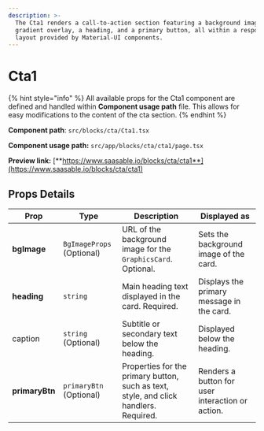 ```yaml
---
description: >-
  The Cta1 renders a call-to-action section featuring a background image with a
  gradient overlay, a heading, and a primary button, all within a responsive
  layout provided by Material-UI components.
---
```


# Cta1

{% hint style="info" %}
All available props for the Cta1 component are defined and handled within **Component usage path** file. This allows for easy modifications to the content of the cta section.
{% endhint %}

**Component path**: `src/blocks/cta/Cta1.tsx`

**Component usage path:**  `src/app/blocks/cta/cta1/page.tsx`

**Preview link:** [**https://www.saasable.io/blocks/cta/cta1**](https://www.saasable.io/blocks/cta/cta1)

## Props Details

| Prop           | Type                      | Description                                                                           | Displayed as                                     |
| -------------- | ------------------------- | ------------------------------------------------------------------------------------- | ------------------------------------------------ |
| **bgImage**    | `BgImageProps` (Optional) | URL of the background image for the `GraphicsCard`. Optional.                         | Sets the background image of the card.           |
| **heading**    | `string`                  | Main heading text displayed in the card. Required.                                    | Displays the primary message in the card.        |
| caption        | `string` (Optional)       | Subtitle or secondary text below the heading.                                         | Displayed below the heading.                     |
| **primaryBtn** | `primaryBtn` (Optional)   | Properties for the primary button, such as text, style, and click handlers. Required. | Renders a button for user interaction or action. |
